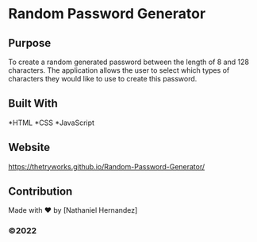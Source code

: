# Random Password Generator

## Purpose
To create a random generated password between the length of 8 and 128 characters. The application allows the user to select which types of characters they would like to use to create this password.

## Built With
*HTML
*CSS
*JavaScript

## Website
https://thetryworks.github.io/Random-Password-Generator/


## Contribution
Made with ❤️ by [Nathaniel Hernandez]


### ©️2022  
